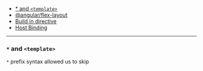 * [* and `<template>`](#-and-template)
* [@angular/flex-layout](#angular-flex-layout)
* [Build in directive](#build-in-directives)
* [Host Binding](#host-binding)

******

### `*` and `<template>`

`*` prefix syntax allowed us to skip <template> tags and focus directly on the HTML element that we are including, excluding, or repeating. [More examples](https://angular.io/docs/ts/latest/guide/template-syntax.html#!#star-template)

### @angular/flex-layout
  - [API link](https://github.com/angular/flex-layout/wiki/API-Overview)
  - [Flex box guide](https://css-tricks.com/snippets/css/a-guide-to-flexbox/)
  - For children of container
    + `fxLayout`. values: `row | column | row-reverse | column-reverse`

       - examples: `fxLayout="row"`
       - Same as set css
      ```
       display: flex;
       flex-direction: $value;
      ```
    +  `fxLayoutAlign`: values: `start|center|end|space-around|space-between` `start|center|end|stretch`

      - Example: `fxLayoutAlign="start center"`
      - first value: `justify-content`
      - second value: `align-items`

    + `fxLayoutWrap` - this is equal in css: 'flex-wrap'
    + `fxLayoutGap` values: __%, px, vw, vh__

  - For host itself
    + `fxFlex`: size of element. __"" , px , %, vw, vh, " ",__
    + `fxFlexOrder` values: interger
    + `fxFlexOffset` __%, px, vw, vh__
    +  `fxFlexAlign` values: `start|baseline|center|end`. This is equal style in css: `align-self`
    + `fxFlexFill`

### Build in directive
- `<img [src]="movie.imageurl">` image src

### Host Binding
- Example check [here](../examples/hero-host-meta.component.ts)
